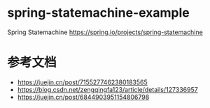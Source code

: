 # spring-statemachine-example

Spring Statemachine https://spring.io/projects/spring-statemachine


# 参考文档

* https://juejin.cn/post/7155277462380183565
* https://blog.csdn.net/zengqingfa123/article/details/127336957
* https://juejin.cn/post/6844903951154806798